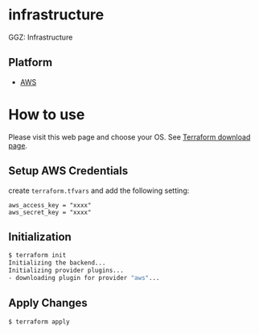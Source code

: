 # infrastructure

GGZ: Infrastructure

## Platform

* [AWS](https://aws.amazon.com/)

# How to use

Please visit this web page and choose your OS. See [Terraform download page](https://www.terraform.io/downloads.html).

## Setup AWS Credentials

create `terraform.tfvars` and add the following setting:

```
aws_access_key = "xxxx"
aws_secret_key = "xxxx"
```

## Initialization

```sh
$ terraform init
Initializing the backend...
Initializing provider plugins...
- downloading plugin for provider "aws"...
```

## Apply Changes

```sh
$ terraform apply
```
